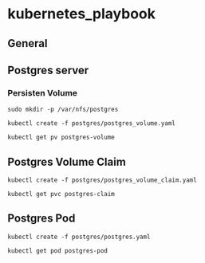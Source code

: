 # kubernetes_playbook

## General

## Postgres server

### Persisten Volume

```
sudo mkdir -p /var/nfs/postgres

kubectl create -f postgres/postgres_volume.yaml

kubectl get pv postgres-volume
```

## Postgres Volume Claim

```
kubectl create -f postgres/postgres_volume_claim.yaml

kubectl get pvc postgres-claim
```

## Postgres Pod

```
kubectl create -f postgres/postgres.yaml

kubectl get pod postgres-pod
```